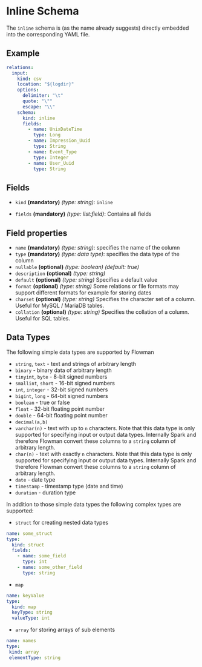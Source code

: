 # Inline Schema

The `inline` schema is (as the name already suggests) directly embedded into the corresponding YAML file.

## Example

```yaml
relations:
  input:
    kind: csv
    location: "${logdir}"
    options:
      delimiter: "\t"
      quote: "\""
      escape: "\\"
    schema:
      kind: inline
      fields:
        - name: UnixDateTime
          type: Long
        - name: Impression_Uuid
          type: String
        - name: Event_Type
          type: Integer
        - name: User_Uuid
          type: String
```

## Fields
* `kind` **(mandatory)** *(type: string)*: `inline`

* `fields` **(mandatory)** *(type: list:field)*: Contains all fields


## Field properties

* `name` **(mandatory)** *(type: string)*: specifies the name of the column
* `type` **(mandatory)** *(type: data type)*: specifies the data type of the column
* `nullable` **(optional)** *(type: boolean)* *(default: true)*
* `description` **(optional)** *(type: string)*
* `default` **(optional)** *(type: string)* Specifies a default value
* `format` **(optional)** *(type: string)* Some relations or file formats may support different formats for example
  for storing dates
* `charset` **(optional)** *(type: string)* Specifies the character set of a column. Useful for MySQL / MariaDB tables.
* `collation` **(optional)** *(type: string)* Specifies the collation of a column. Useful for SQL tables.


## Data Types

The following simple data types are supported by Flowman

* `string`, `text` - text and strings of arbitrary length
* `binary` - binary data of arbitrary length
* `tinyint`, `byte` - 8-bit signed numbers
* `smallint`, `short` - 16-bit signed numbers
* `int`, `integer` - 32-bit signed numbers
* `bigint`, `long` - 64-bit signed numbers
* `boolean` - true or false
* `float` - 32-bit floating point number
* `double` - 64-bit floating point number
* `decimal(a,b)`
* `varchar(n)` - text with up to `n` characters. Note that this data type is only supported for specifying input or
output data types. Internally Spark and therefore Flowman convert these columns to a `string` column of arbitrary length.
* `char(n)` - text with exactly `n` characters. Note that this data type is only supported for specifying input or
  output data types. Internally Spark and therefore Flowman convert these columns to a `string` column of arbitrary length.
* `date` - date type
* `timestamp` - timestamp type (date and time)
* `duration` - duration type

In addition to those simple data types the following complex types are supported:

* `struct` for creating nested data types
```yaml
name: some_struct
type:
  kind: struct
  fields:
    - name: some_field
      type: int
    - name: some_other_field
      type: string
```

* `map`
```yaml
name: keyValue
type:
  kind: map
  keyType: string
  valueType: int
```

* `array` for storing arrays of sub elements
 ```yaml
name: names
type:
  kind: array
  elementType: string
```
